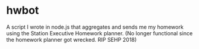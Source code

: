 # hwbot
A script I wrote in node.js that aggregates and sends me my homework using the Station Executive Homework planner. (No longer functional since the homework planner got wrecked. RIP SEHP 2018)
